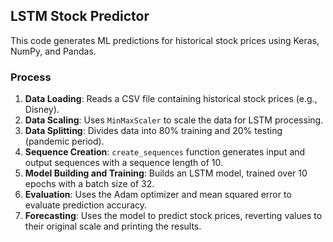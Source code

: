 ## LSTM Stock Predictor

This code generates ML predictions for historical stock prices using Keras, NumPy, and Pandas.

### Process
1. **Data Loading**: Reads a CSV file containing historical stock prices (e.g., Disney).
2. **Data Scaling**: Uses `MinMaxScaler` to scale the data for LSTM processing.
3. **Data Splitting**: Divides data into 80% training and 20% testing (pandemic period).
4. **Sequence Creation**: `create_sequences` function generates input and output sequences with a sequence length of 10.
5. **Model Building and Training**: Builds an LSTM model, trained over 10 epochs with a batch size of 32.
6. **Evaluation**: Uses the Adam optimizer and mean squared error to evaluate prediction accuracy.
7. **Forecasting**: Uses the model to predict stock prices, reverting values to their original scale and printing the results.


